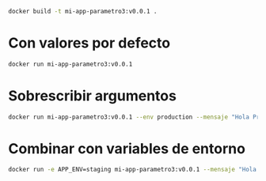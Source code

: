 

```bash
docker build -t mi-app-parametro3:v0.0.1 .
```

# Con valores por defecto
```bash
docker run mi-app-parametro3:v0.0.1
```

# Sobrescribir argumentos
```bash
docker run mi-app-parametro3:v0.0.1 --env production --mensaje "Hola Prod"
```

# Combinar con variables de entorno
```bash
docker run -e APP_ENV=staging mi-app-parametro3:v0.0.1 --mensaje "Hola Staging"
```